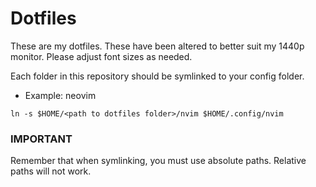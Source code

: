 # Dotfiles
These are my dotfiles. These have been altered to better suit my 1440p monitor. Please adjust font
sizes as needed.

Each folder in this repository should be symlinked to your config folder.
 - Example: neovim
```
ln -s $HOME/<path to dotfiles folder>/nvim $HOME/.config/nvim
```

### IMPORTANT
Remember that when symlinking, you must use absolute paths. Relative paths will not work.
